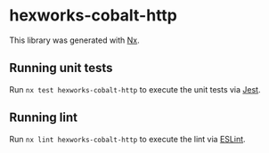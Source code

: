 # hexworks-cobalt-http

This library was generated with [Nx](https://nx.dev).

## Running unit tests

Run `nx test hexworks-cobalt-http` to execute the unit tests via [Jest](https://jestjs.io).

## Running lint

Run `nx lint hexworks-cobalt-http` to execute the lint via [ESLint](https://eslint.org/).

